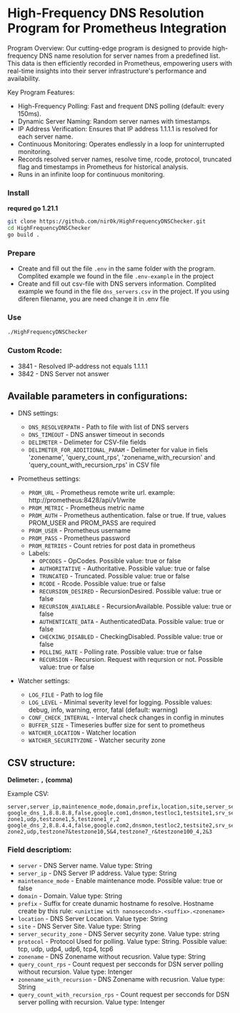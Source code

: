 # High-Frequency DNS Resolution Program for Prometheus Integration
Program Overview:
Our cutting-edge program is designed to provide high-frequency DNS name resolution for server names from a predefined list. This data is then efficiently recorded in Prometheus, empowering users with real-time insights into their server infrastructure's performance and availability.

Key Program Features:
- High-Frequency Polling: Fast and frequent DNS polling (default: every 150ms).
- Dynamic Server Naming: Random server names with timestamps.
- IP Address Verification: Ensures that IP address 1.1.1.1 is resolved for each server name.
- Continuous Monitoring: Operates endlessly in a loop for uninterrupted monitoring.
- Records resolved server names, resolve time, rcode, protocol, truncated flag and timestamps in Prometheus for historical analysis.
- Runs in an infinite loop for continuous monitoring.

### Install
**requred go 1.21.1**
```bash
git clone https://github.com/nir0k/HighFrequencyDNSChecker.git
cd HighFrequencyDNSChecker
go build .
```

### Prepare
- Create and fill out the file `.env` in the same folder with the program. Complited example we found in the file `.env-example` in the project
- Create and fill out csv-file with DNS servers information. Complited example we found in the file `dns_servers.csv` in the project. If you using diferen filename, you are need change it in .env file


### Use
```bash
./HighFrequencyDNSChecker
```

### Custom Rcode:
- 3841 - Resolved IP-address not equals 1.1.1.1
- 3842 - DNS Server not answer


## Available parameters in configurations:

- DNS settings:
  - `DNS_RESOLVERPATH` - Path to file with list of DNS servers
  - `DNS_TIMEOUT` - DNS answer timeout in seconds
  - `DELIMETER` - Delimeter for CSV-file fields 
  - `DELIMETER_FOR_ADDITIONAL_PARAM` - Delimeter for value in fiels 'zonename', 'query_count_rps', 'zonename_with_recursion' and 'query_count_with_recursion_rps' in CSV file

- Prometheus settings:
  - `PROM_URL` - Prometheus remote write url. example: http://prometheus:8428/api/v1/write
  - `PROM_METRIC` - Prometheus metric name
  - `PROM_AUTH` - Prometheus authentication. false or true. If true, values PROM_USER and PROM_PASS are required
  - `PROM_USER` - Prometheus username
  - `PROM_PASS` - Prometheus password
  - `PROM_RETRIES` - Count retries for post data in prometheus
  - Labels: 
    - `OPCODES` - OpCodes. Possible value: true or false
    - `AUTHORITATIVE` - Authoritative. Possible value: true or false
    - `TRUNCATED` - Truncated. Possible value: true or false
    - `RCODE` - Rcode. Possible value: true or false
    - `RECURSION_DESIRED` - RecursionDesired. Possible value: true or false
    - `RECURSION_AVAILABLE` - RecursionAvailable. Possible value: true or false
    - `AUTHENTICATE_DATA` - AuthenticatedData. Possible value: true or false
    - `CHECKING_DISABLED` - CheckingDisabled. Possible value: true or false
    - `POLLING_RATE` - Polling rate. Possible value: true or false
    - `RECURSION` - Recursion. Request with reqursion or not. Possible value: true or false

- Watcher settings:
  - `LOG_FILE` - Path to log file
  - `LOG_LEVEL` - Minimal severity level for logging. Possible values: debug, info, warning, error, fatal (default: warning)
  - `CONF_CHECK_INTERVAL` - Interval check changes in config in minutes
  - `BUFFER_SIZE` - Timeseries buffer size for sent to prometheus
  - `WATCHER_LOCATION` - Watcher location
  - `WATCHER_SECURITYZONE` - Watcher security zone
  

## CSV structure:

**Delimeter: `,` (comma)**


Example CSV:
```csv
server,server_ip,maintenence_mode,domain,prefix,location,site,server_security_zone,protocol,zonename,query_count_rps,zonename_with_recursion,query_count_with_recursion_rps
google_dns_1,8.8.8.8,false,google.com1,dnsmon,testloc1,testsite1,srv_sec-zone1,udp,testzone1,5,testzone1_r,2
google_dns_2,8.8.4.4,false,google.com2,dnsmon,testloc2,testsite2,srv_sec-zone2,udp,testzone7&testzone10,5&4,testzone7_r&testzone100_4,2&3
```

### Field descriptiom:

 - `server` - DNS Server name. Value type: String
 - `server_ip` - DNS Server IP address. Value type: String
 - `maintenance_mode` - Enable maintenance mode. Possible value: true or false
 - `domain` - Domain. Value type: String
 - `prefix` - Suffix for create dunamic hostname fo resolve. Hostname create by this rule: `<unixtime with nanoseconds>.<suffix>.<zonename>`
 - `location` - DNS Server Location. Value type: String
 - `site` - DNS Server Site. Value type: String
 - `server_security_zone` - DNS Server secyrity zone. Value type: string
 - `protocol` - Protocol Used for polling. Value type: String. Possible value: tcp, udp, udp4, udp6, tcp4, tcp6
 - `zonename` - DNS Zonename without recusrion. Value type: String
 - `query_count_rps` - Count request per secconds for DSN server polling without recursion. Value type: Intenger
 - `zonename_with_recursion` - DNS Zonename with recusrion. Value type: String
 - `query_count_with_recursion_rps` - Count request per secconds for DSN server polling with recursion. Value type: Intenger
